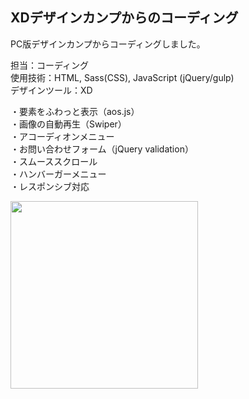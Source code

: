 ## XDデザインカンプからのコーディング  
PC版デザインカンプからコーディングしました。
  
担当：コーディング  
使用技術：HTML, Sass(CSS), JavaScript (jQuery/gulp)  
デザインツール：XD  
  
・要素をふわっと表示（aos.js）  
・画像の自動再生（Swiper）  
・アコーディオンメニュー  
・お問い合わせフォーム（jQuery validation）  
・スムーススクロール  
・ハンバーガーメニュー  
・レスポンシブ対応  
  
  <img src="https://user-images.githubusercontent.com/73923419/153964369-b1262470-fd8f-4bdf-8918-51f151651e66.png" width="300px">
